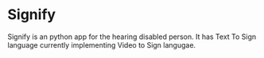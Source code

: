 # Signify
Signify is an python app for the hearing disabled person. It has Text To Sign language currently implementing Video to Sign langugae.
